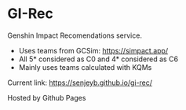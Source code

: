 # GI-Rec

Genshin Impact Recomendations service.

- Uses teams from GCSim: https://simpact.app/
- All 5* considered as C0 and 4* considered as C6
- Mainly uses teams calculated with KQMs

Current link: https://senjeyb.github.io/gi-rec/

Hosted by Github Pages